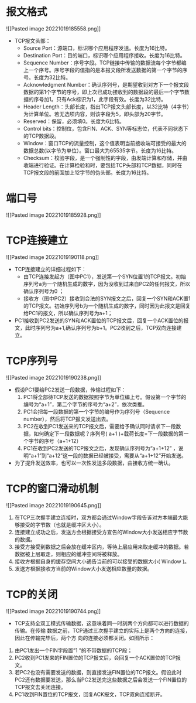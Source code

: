 # 报文格式
![[Pasted image 20221019185558.png]]

- TCP报文头部：
	- Source Port：源端口，标识哪个应用程序发送。长度为16比特。
	- Destination Port：目的端口，标识哪个应用程序接收。长度为16比特。
	- Sequence Number：序号字段。TCP链接中传输的数据流每个字节都编上一个序号。序号字段的值指的是本报文段所发送数据的第一个字节的序号。长度为32比特。
	-  Acknowledgment Number：确认序列号，是期望收到对方下一个报文段数据的第1个字节的序号，即上次已成功接收到的数据段的最后一个字节数据的序号加1。只有Ack标识为1，此字段有效。长度为32比特。
	-  Header Length：头部长度，指出TCP报文头部长度，以32比特（4字节）为计算单位。若无选项内容，则该字段为5，即头部为20字节。
	-  Reserved：保留，必须填0。长度为6比特。
	- Control bits：控制位，包含FIN、ACK、SYN等标志位，代表不同状态下的TCP数据段。
	- Window：窗口TCP的流量控制，这个值表明当前接收端可接受的最大的数据总数(以字节为单位）。窗口最大为65535字节。长度为16比特。
	- Checksum：校验字段，是一个强制性的字段，由发端计算和存储，并由收端进行验证。在计算检验和时，要包括TCP头部和TCP数据，同时在TCP报文段的前面加上12字节的伪头部。长度为16比特。

# 端口号
![[Pasted image 20221019185928.png]]

# TCP连接建立
![[Pasted image 20221019190118.png]]

- TCP连接建立的详细过程如下：
	- 由TCP连接发起方（图中PC1），发送第一个SYN位置1的TCP报文。初始序列号a为一个随机生成的数字，因为没收到过来自PC2的任何报文，所以确认序列号为0 ；
	- 接收方（图中PC2）接收到合法的SYN报文之后，回复一个SYN和ACK置1的TCP报文。初始序列号b为一个随机生成的数字，同时因为此报文是回复给PC1的报文，所以确认序列号为a+1；
- PC1接收到PC2发送的SYN和ACK置位的TCP报文后，回复一个ACK置位的报文，此时序列号为a+1,确认序列号为b+1。PC2收到之后，TCP双向连接建立。

# TCP序列号
![[Pasted image 20221019190238.png]]
- 假设PC1要给PC2发送一段数据，传输过程如下：
	 1.  PC1将全部待TCP发送的数据按照字节为单位编上号。假设第一个字节的编号为“a+1”，第二个字节的序号为“a+2”，依次类推。
	 2. PC1会把每一段数据的第一个字节的编号作为序列号（Sequence number），然后将TCP报文发送出去。
	 3. PC2在收到PC1发送来的TCP报文后，需要给予确认同时请求下一段数据，如何确定下一段数据呢？序列号( a+1 )+载荷长度=下一段数据的第一个字节的序号（a+1+12）
	 4. PC1在收到PC2发送的TCP报文之后，发现确认序列号为“a+1+12” ，说明“a+1”到“a+12”这一段的数据已经被接受，需要从“a+1+12”开始发送。
- 为了提升发送效率，也可以一次性发送多段数据，由接收方统一确认。


# TCP的窗口滑动机制
![[Pasted image 20221019190645.png]]

1. 在TCP三次握手建立连接时，双方都会通过Window字段告诉对方本端最大能够接受的字节数（也就是缓冲区大小）。
2. 连接建立成功之后，发送方会根据接受方宣告的Window大小发送相应字节数的数据。
3. 接受方接受到数据之后会放在缓冲区内，等待上层应用来取走缓冲的数据。若数据被上层取走，则相应的缓冲空间将被释放。
4. 接收方根据自身的缓存空间大小通告当前的可以接受的数据大小( Window )。
5. 发送方根据接收方当前的Window大小发送相应数量的数据。

# TCP的关闭
![[Pasted image 20221019190744.png]]


- TCP支持全双工模式传输数据，这意味着同一时刻两个方向都可以进行数据的传输。在传输
数据之前，TCP通过三次握手建立的实际上是两个方向的连接，因此在传输完毕后，两个方
向的连接必须都关闭。如图所示：
1. 由PC1发出一个FIN字段置”1 ”的不带数据的TCP段；
 2. PC2收到PC1发来的FIN置位的TCP报文后，会回复一个ACK置位的TCP报文。
 3. 若PC2也没有需要发送的数据，则直接发送FIN置位的TCP报文。假设此时PC2还有数据要发送，那么当PC2发送完这些数据之后会发送一个FIN置位的TCP报文去关闭连接。
 4. PC1收到FIN置位的TCP报文，回复ACK报文，TCP双向连接断开。












